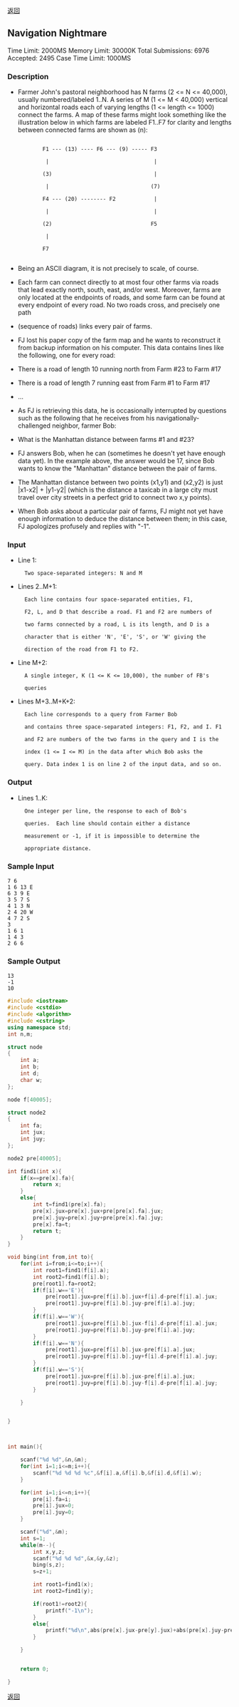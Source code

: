 ﻿[返回](https://github.com/superkunn/acmer#poj)
## Navigation Nightmare
Time Limit: 2000MS		Memory Limit: 30000K
Total Submissions: 6976		Accepted: 2495
Case Time Limit: 1000MS
### Description

* Farmer John's pastoral neighborhood has N farms (2 <= N <= 40,000), usually numbered/labeled 1..N. A series of M (1 <= M < 40,000) vertical and horizontal roads each of varying lengths (1 <= length <= 1000) connect the farms. A map of these farms might look something like the illustration below in which farms are labeled F1..F7 for clarity and lengths between connected farms are shown as (n): 
```

           F1 --- (13) ---- F6 --- (9) ----- F3

            |                                 |

           (3)                                |

            |                                (7)

           F4 --- (20) -------- F2            |

            |                                 |

           (2)                               F5

            | 

           F7 
		   
```

* Being an ASCII diagram, it is not precisely to scale, of course. 

* Each farm can connect directly to at most four other farms via roads that lead exactly north, south, east, and/or west. Moreover, farms are only located at the endpoints of roads, and some farm can be found at every endpoint of every road. No two roads cross, and precisely one path 
* (sequence of roads) links every pair of farms. 

* FJ lost his paper copy of the farm map and he wants to reconstruct it from backup information on his computer. This data contains lines like the following, one for every road: 

* There is a road of length 10 running north from Farm #23 to Farm #17 
* There is a road of length 7 running east from Farm #1 to Farm #17 
* ... 

* As FJ is retrieving this data, he is occasionally interrupted by questions such as the following that he receives from his navigationally-challenged neighbor, farmer Bob: 

* What is the Manhattan distance between farms #1 and #23? 

* FJ answers Bob, when he can (sometimes he doesn't yet have enough data yet). In the example above, the answer would be 17, since Bob wants to know the "Manhattan" distance between the pair of farms. 
* The Manhattan distance between two points (x1,y1) and (x2,y2) is just |x1-x2| + |y1-y2| (which is the distance a taxicab in a large city must travel over city streets in a perfect grid to connect two x,y points). 

* When Bob asks about a particular pair of farms, FJ might not yet have enough information to deduce the distance between them; in this case, FJ apologizes profusely and replies with "-1". 
### Input

* Line 1: 

		Two space-separated integers: N and M



* Lines 2..M+1: 

		Each line contains four space-separated entities, F1,

        F2, L, and D that describe a road. F1 and F2 are numbers of

        two farms connected by a road, L is its length, and D is a

        character that is either 'N', 'E', 'S', or 'W' giving the

        direction of the road from F1 to F2.



* Line M+2: 

		A single integer, K (1 <= K <= 10,000), the number of FB's

        queries



* Lines M+3..M+K+2:

		Each line corresponds to a query from Farmer Bob

        and contains three space-separated integers: F1, F2, and I. F1

        and F2 are numbers of the two farms in the query and I is the

        index (1 <= I <= M) in the data after which Bob asks the

        query. Data index 1 is on line 2 of the input data, and so on.
### Output

* Lines 1..K: 

		One integer per line, the response to each of Bob's

        queries.  Each line should contain either a distance

        measurement or -1, if it is impossible to determine the

        appropriate distance.
### Sample Input
```
7 6
1 6 13 E
6 3 9 E
3 5 7 S
4 1 3 N
2 4 20 W
4 7 2 S
3
1 6 1
1 4 3
2 6 6
```
### Sample Output
```
13
-1
10
```

```c++
#include <iostream>
#include <cstdio>
#include <algorithm>
#include <cstring>
using namespace std;
int n,m;

struct node
{
    int a;
    int b;
    int d;
    char w;
};

node f[40005];

struct node2
{
    int fa;
    int jux;
    int juy;
};

node2 pre[40005];

int find1(int x){
    if(x==pre[x].fa){
        return x;
    }
    else{
        int t=find1(pre[x].fa);
        pre[x].jux=pre[x].jux+pre[pre[x].fa].jux;
        pre[x].juy=pre[x].juy+pre[pre[x].fa].juy;
        pre[x].fa=t;
        return t;
    }
}

void bing(int from,int to){
    for(int i=from;i<=to;i++){
        int root1=find1(f[i].a);
        int root2=find1(f[i].b);
        pre[root1].fa=root2;
        if(f[i].w=='E'){
            pre[root1].jux=pre[f[i].b].jux+f[i].d-pre[f[i].a].jux;
            pre[root1].juy=pre[f[i].b].juy-pre[f[i].a].juy;
        }
        if(f[i].w=='W'){
            pre[root1].jux=pre[f[i].b].jux-f[i].d-pre[f[i].a].jux;
            pre[root1].juy=pre[f[i].b].juy-pre[f[i].a].juy;
        }
        if(f[i].w=='N'){
            pre[root1].jux=pre[f[i].b].jux-pre[f[i].a].jux;
            pre[root1].juy=pre[f[i].b].juy+f[i].d-pre[f[i].a].juy;
        }
        if(f[i].w=='S'){
            pre[root1].jux=pre[f[i].b].jux-pre[f[i].a].jux;
            pre[root1].juy=pre[f[i].b].juy-f[i].d-pre[f[i].a].juy;
        }

    }


}



int main(){

    scanf("%d %d",&n,&m);
    for(int i=1;i<=m;i++){
        scanf("%d %d %d %c",&f[i].a,&f[i].b,&f[i].d,&f[i].w);
    }

    for(int i=1;i<=n;i++){
        pre[i].fa=i;
        pre[i].jux=0;
        pre[i].juy=0;
    }

    scanf("%d",&m);
    int s=1;
    while(m--){
        int x,y,z;
        scanf("%d %d %d",&x,&y,&z);
        bing(s,z);
        s=z+1;

        int root1=find1(x);
        int root2=find1(y);

        if(root1!=root2){
            printf("-1\n");
        }
        else{
            printf("%d\n",abs(pre[x].jux-pre[y].jux)+abs(pre[x].juy-pre[y].juy));
        }

    }


    return 0;

}

```
[返回](https://github.com/superkunn/acmer#poj)